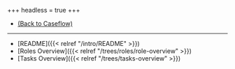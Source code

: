 +++
headless = true
+++

- <a href="/caseflow/">(Back to Caseflow)</a>
----
- [README]({{< relref "/intro/README" >}})
- [Roles Overview]({{< relref "/trees/roles/role-overview" >}})
- [Tasks Overview]({{< relref "/trees/tasks-overview" >}})
